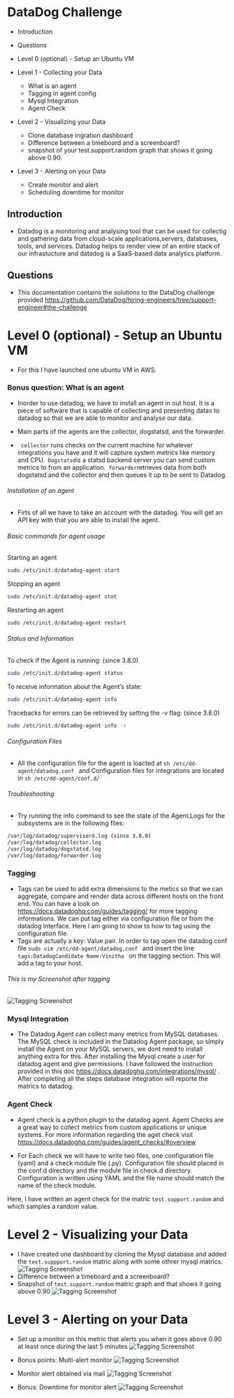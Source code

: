 # DataDog Challenge
* Introduction
* Questions
* Level 0 (optional) - Setup an Ubuntu VM
* Level 1 - Collecting your Data
   
    * What is an agent
    * Tagging in agent config 
    * Mysql Integration 
    * Agent Check
* Level 2 - Visualizing your Data
    * Clone database ingration dashboard
    * Difference between a timeboard and a screenboard?
    * snapshot of your test.support.random graph that shows it going above 0.90. 
    
* Level 3 - Alerting on your Data
    * Create monitor and alert 
    * Scheduling downtime for monitor 

## Introduction
   *  Datadog is a monitoring and analysing tool that can be used for collectig and gathering data from cloud-scale applications,servers, databases, tools, and services. Datadog helps to render view of an entire stack of our infrastucture and datadog is a SaaS-based data analytics platform.
   
## Questions
* This documentation contains the solutions to the DataDog challenge provided https://github.com/DataDog/hiring-engineers/tree/support-engineer#the-challenge

# Level 0 (optional) - Setup an Ubuntu VM
   * For this I have launched one ubuntu VM in AWS. 
   
### Bonus question: What is an agent
  * Inorder to use datadog, we have to install an agent in out host. It is a piece of software that is capable of collecting  and presenting datas to datadog so that we are able to monitor and analyse our data.
  
 * Main parts of the agents are the collector, dogstatsd, and the forwarder.

* ```` collector```` runs checks on the current machine for whatever integrations you have and it will capture system metrics like memory and CPU.```` Dogstatsd````is a statsd backend server you can send custom metrics to from an application.```` forwarder````retrieves data from both dogstatsd and the collector and then queues it up to be sent to Datadog.
  
     
###### Installation of an agent
   * Firts of all we have to take an account with the datadog. You will get an API key with that you are able to install the agent.
###### Basic commands for agent usage
  Starting an agent
````sh
sudo /etc/init.d/datadog-agent start
````
Stopping an agent
````sh
sudo /etc/init.d/datadog-agent stot
````
Restarting an agent
````sh
sudo /etc/init.d/datadog-agent restart
````
###### Status and Information

To check if the Agent is running: (since 3.8.0)
````sh
sudo /etc/init.d/datadog-agent status
````
To receive information about the Agent’s state:
```sh
sudo /etc/init.d/datadog-agent info
```
Tracebacks for errors can be retrieved by setting the -v flag: (since 3.8.0)
````sh
sudo /etc/init.d/datadog-agent info -v
````

###### Configuration Files

* All the configuration file for the agent is loacted at ````sh /etc/dd-agent/datadog.conf ```` and Configuration files for integrations are located in  `sh /etc/dd-agent/conf.d/`

###### Troubleshooting

* Try running the info command to see the state of the Agent.Logs for the subsystems are in the following files:

```sh 
/var/log/datadog/supervisord.log (since 3.8.0)
/var/log/datadog/collector.log
/var/log/datadog/dogstatsd.log
/var/log/datadog/forwarder.log
```

### Tagging 

  * Tags can be used to add extra dimensions to the metics so that we can aggregate, compare and render data across different hosts on the front end. You can have a look on https://docs.datadoghq.com/guides/tagging/ for more tagging informations. We can put tag either via configuration file or from the datadog interface. Here I am going to show to how to tag using the configuration file.
  * Tags are actually a key: Value pair. In order to tag open the datadog.conf file ``sudo vim /etc/dd-agent/datadog.conf `` and insert the line ``tags:DatadogCandidate Name:Vinitha `` on the tagging section. This will add a tag to your host.
  
  ###### This is my Screenshot after tagging 
 

![Tagging Screenshot](/images/tag.png)


### Mysql Integration

* The Datadog Agent can collect many metrics from MySQL databases. The MySQL check is included in the Datadog Agent package, so simply install the Agent on your MySQL servers, we dont need to install anything extra for this. After installing the Mysql create a user for datadog agent and give permissions. I have followed the instruction provided in this doc https://docs.datadoghq.com/integrations/mysql/ . After completing all the steps database integration will reporte the matrics to datadog.

### Agent Check
* Agent check is a python plugin to the datadog agent. Agent Checks are a great way to collect metrics from custom applications or unique systems. For more information regarding the aget check visit https://docs.datadoghq.com/guides/agent_checks/#overview

* For Each check we will have to write two files, one configuration file (yaml) and a check module file (.py). Configuration file should  placed in the conf.d directory and the module file in check.d directory. Configuration is written using YAML and the file name should match the name of the check module.

Here, I have written an agent check for the matric ```test.support.random``` and which samples a random value. 
# Level 2 - Visualizing your Data

* I have created one dashboard by cloning the Mysql database and added the ``test.suppport.random`` matric along with some othrer mysql matrics.
 ![Tagging Screenshot](/images/dashboard.png)
 * Difference between a timeboard and a screenboard?
 * Snapshot of ```test.support.random``` matric graph and that shows it going above 0.90
 ![Tagging Screenshot](/images/matricvalue_0.94.png)

# Level 3 - Alerting on your Data

* Set up a monitor on this metric that alerts you when it goes above 0.90 at least once during the last 5 minutes
![Tagging Screenshot](/images/alertcondition.png)
* Bonus points: Multi-alert monitor
![Tagging Screenshot](/images/multialert.png)

* Monitor alert obtained via mail 
![Tagging Screenshot](/images/alert.png)

* Bonus: Downtime for monitor alert
![Tagging Screenshot](/images/downtime.png)
